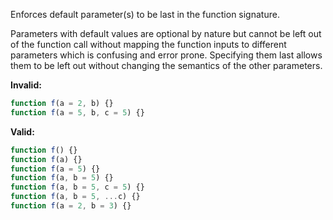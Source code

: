 Enforces default parameter(s) to be last in the function signature.

Parameters with default values are optional by nature but cannot be left out of
the function call without mapping the function inputs to different parameters
which is confusing and error prone. Specifying them last allows them to be left
out without changing the semantics of the other parameters.

**Invalid:**

```typescript
function f(a = 2, b) {}
function f(a = 5, b, c = 5) {}
```

**Valid:**

```typescript
function f() {}
function f(a) {}
function f(a = 5) {}
function f(a, b = 5) {}
function f(a, b = 5, c = 5) {}
function f(a, b = 5, ...c) {}
function f(a = 2, b = 3) {}
```
